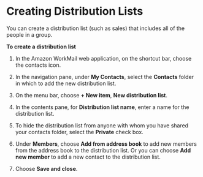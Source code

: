 # Creating Distribution Lists<a name="create_distribution_list"></a>

You can create a distribution list \(such as sales\) that includes all of the people in a group\.

**To create a distribution list**

1. In the Amazon WorkMail web application, on the shortcut bar, choose the contacts icon\.

1. In the navigation pane, under **My Contacts**, select the **Contacts** folder in which to add the new distribution list\.

1. On the menu bar, choose **\+ New item**, **New distribution list**\.

1. In the contents pane, for **Distribution list name**, enter a name for the distribution list\.

1. To hide the distribution list from anyone with whom you have shared your contacts folder, select the **Private** check box\.

1. Under **Members**, choose **Add from address book** to add new members from the address book to the distribution list\. Or you can choose **Add new member** to add a new contact to the distribution list\.

1. Choose **Save and close**\.